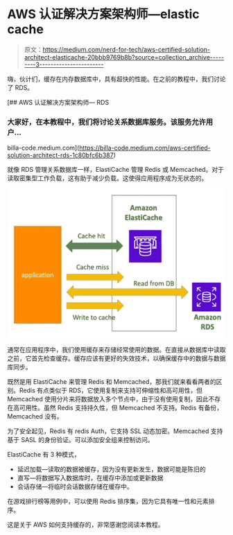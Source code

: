 # AWS 认证解决方案架构师—elastic cache

> 原文：<https://medium.com/nerd-for-tech/aws-certified-solution-architect-elasticache-20bbb9769b8b?source=collection_archive---------3----------------------->

嗨，伙计们，缓存在内存数据库中，具有超快的性能。在之前的教程中，我们讨论了 RDS。

[](https://billa-code.medium.com/aws-certified-solution-architect-rds-1c80bfc6b387) [## AWS 认证解决方案架构师— RDS

### 大家好，在本教程中，我们将讨论关系数据库服务。该服务允许用户…

billa-code.medium.com](https://billa-code.medium.com/aws-certified-solution-architect-rds-1c80bfc6b387) 

就像 RDS 管理关系数据库一样，ElastiCache 管理 Redis 或 Memcached。对于读取密集型工作负载，这有助于减少负载。这使得应用程序成为无状态的。

![](img/cac207a76aa2fd07f8e143775929e76b.png)

通常在应用程序中，我们使用缓存来存储经常使用的数据。在直接从数据库中读取之前，它首先检查缓存。缓存应该有更好的失效技术，以确保缓存中的数据与数据库同步。

既然是用 ElastiCache 来管理 Redis 和 Memcached，那我们就来看看两者的区别。Redis 有点类似于 RDS，它使用复制来支持可伸缩性和高可用性，但 Memcached 使用分片来将数据放入多个节点中，由于没有使用复制，因此不存在高可用性。虽然 Redis 支持持久性，但 Memcached 不支持。Redis 有备份，Memcached 没有。

为了安全起见，Redis 有 redis Auth，它支持 SSL 动态加密。Memcached 支持基于 SASL 的身份验证。可以添加安全组来控制访问。

ElastiCache 有 3 种模式，

*   延迟加载—读取的数据被缓存，因为没有更新发生，数据可能是陈旧的
*   直写—将数据写入数据库时，在缓存中添加或更新数据
*   会话存储—将临时会话数据存储在缓存中。

在游戏排行榜等用例中，可以使用 Redis 排序集，因为它具有唯一性和元素排序。

这是关于 AWS 如何支持缓存的，非常感谢您阅读本教程。
